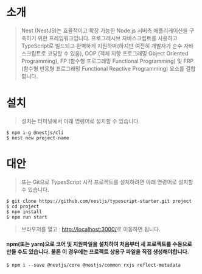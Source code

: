 # 소개

> Nest (NestJS)는 효율적이고 확장 가능한 Node.js 서버측 애플리케이션을 구축하기 위한 프레임워크입니다. 프로그레시브 자바스크립트를 사용하고 TypeScript로 빌드되고 완벽하게 지원하며(하지만 여전히 개발자가 순수 자바스크립트로 코딩할 수 있음), OOP (객체 지향 프로그래밍 Object Oriented Programming), FP (함수형 프로그래밍 Functional Programming) 및 FRP (함수형 반응형 프로그래밍 Functional Reactive Programming) 요소를 결합합니다.

# 설치

> 설치는 터미널에서 아래 명령어로 설치할 수 있습니다.

```
$ npm i-g @nestjs/cli
$ nest new project-name
```

# 대안

>또는 Git으로 TypesScript 시작 프로젝트를 설치하려면 아래 명령어로 설치할 수 있습니다.

```
$ git clone https://github.com/nestjs/typescript-starter.git project
$ cd project
$ npm install
$ npm run start
```

>브라우저를 열고 : <http://localhost:3000/>로 이동하면 됩니다.

#### npm(또는 yarn)으로 코어 및 지원파일을 설치하여 처음부터 새 프로젝트를 수동으로 만들 수도 있습니다. 물론 이 경우에는 프로젝트 상용구 파일을 직접 생성해야합니다.

```
$ npm i --save @nestjs/core @nestjs/common rxjs reflect-metadata
```

